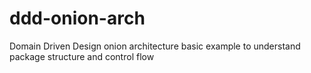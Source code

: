 # ddd-onion-arch
Domain Driven Design onion architecture basic example to understand package structure and control flow 

